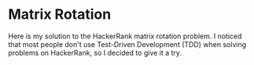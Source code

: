 # Matrix Rotation
Here is my solution to the HackerRank matrix rotation problem. I noticed that most people don't use Test-Driven Development (TDD) when solving problems on HackerRank, so I decided to give it a try.